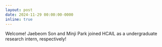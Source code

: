 ```yaml
---
layout: post
date: 2024-11-29 00:00:00-0000
inline: true
---
```


Welcome! Jaebeom Son and Minji Park joined HCAIL as a undergraduate
research intern, respectively!
